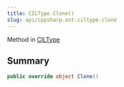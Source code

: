 ```yaml
---
title: CILType.Clone()
slug: api/cppsharp.ast.ciltype.clone
---
```

Method in [CILType](/api/cppsharp/ast/ciltype)

## Summary



```csharp
public override object Clone()
```

